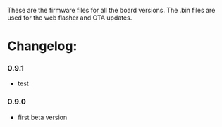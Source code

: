 These are the firmware files for all the board versions. The .bin files are used for the web flasher and OTA updates.

# Changelog:

### 0.9.1
- test
  
### 0.9.0
- first beta version
